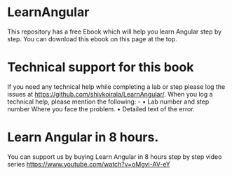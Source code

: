 # LearnAngular
This repository has a free Ebook which will help you learn Angular step by step. You can download this ebook on this page at the top.

# Technical support for this book

If you need any technical help while completing a lab or step please log the issues at https://github.com/shivkoirala/LearnAngular/. 
When you log a technical help, please mention the following: -
•	Lab number and step number Where you face the problem.
•	Detailed text of the error.

# Learn Angular in 8 hours.

You can support us by buying Learn Angular in 8 hours step by step video series https://www.youtube.com/watch?v=oMgvi-AV-eY 
